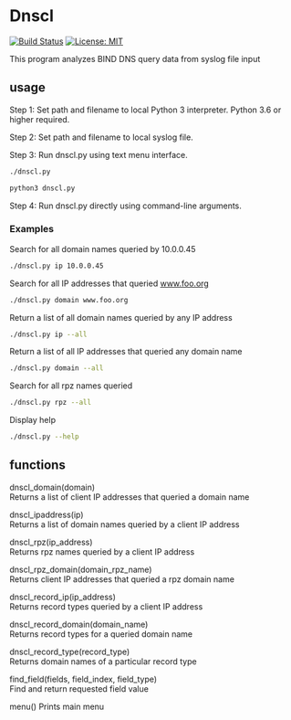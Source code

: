 # Dnscl

[![Build Status](https://travis-ci.com/mark-w-hunter/dnscl.svg?branch=devel)](https://travis-ci.com/mark-w-hunter/dnscl)
[![License: MIT](https://img.shields.io/badge/License-MIT-yellow.svg)](https://opensource.org/licenses/MIT)

This program analyzes BIND DNS query data from syslog file input

## usage

Step 1: Set path and filename to local Python 3 interpreter. Python 3.6 or higher required.

Step 2: Set path and filename to local syslog file.

Step 3: Run dnscl.py using text menu interface.

```bash
./dnscl.py
```

```bash
python3 dnscl.py
```

Step 4: Run dnscl.py directly using command-line arguments.

### Examples

Search for all domain names queried by 10.0.0.45

```bash
./dnscl.py ip 10.0.0.45
```

Search for all IP addresses that queried www.foo.org

```bash
./dnscl.py domain www.foo.org
```

Return a list of all domain names queried by any IP address

```bash
./dnscl.py ip --all
```

Return a list of all IP addresses that queried any domain name

```bash
./dnscl.py domain --all
```

Search for all rpz names queried

```bash
./dnscl.py rpz --all
```

Display help

```bash
./dnscl.py --help
```

## functions

dnscl_domain(domain)  
    Returns a list of client IP addresses that queried a domain name

dnscl_ipaddress(ip)  
    Returns a list of domain names queried by a client IP address

dnscl_rpz(ip_address)  
    Returns rpz names queried by a client IP address

dnscl_rpz_domain(domain_rpz_name)  
    Returns client IP addresses that queried a rpz domain name

dnscl_record_ip(ip_address)  
    Returns record types queried by a client IP address

dnscl_record_domain(domain_name)  
    Returns record types for a queried domain name

dnscl_record_type(record_type)  
    Returns domain names of a particular record type

find_field(fields, field_index, field_type)  
    Find and return requested field value

menu()
    Prints main menu
